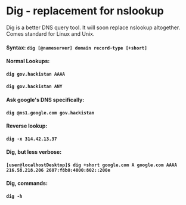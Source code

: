# Dig - replacement for nslookup

Dig is a better DNS query tool. It will soon replace nslookup altogether. Comes standard for Linux and Unix.

#### **Syntax:** `dig [@nameserver] domain record-type [+short]`

#### **Normal Lookups:**

#### `dig gov.hackistan AAAA`

#### `dig gov.hackistan ANY`

#### **Ask google's DNS specifically:**

#### `dig @ns1.google.com gov.hackistan`

#### **Reverse lookup:**

#### `dig -x 314.42.13.37`

#### **Dig, but less verbose:**

#### `[user@localhostDesktop]$ dig +short google.com A google.com AAAA 216.58.218.206 2607:f8b0:4000:802::200e`

#### **Dig, commands:**

#### `dig -h`



